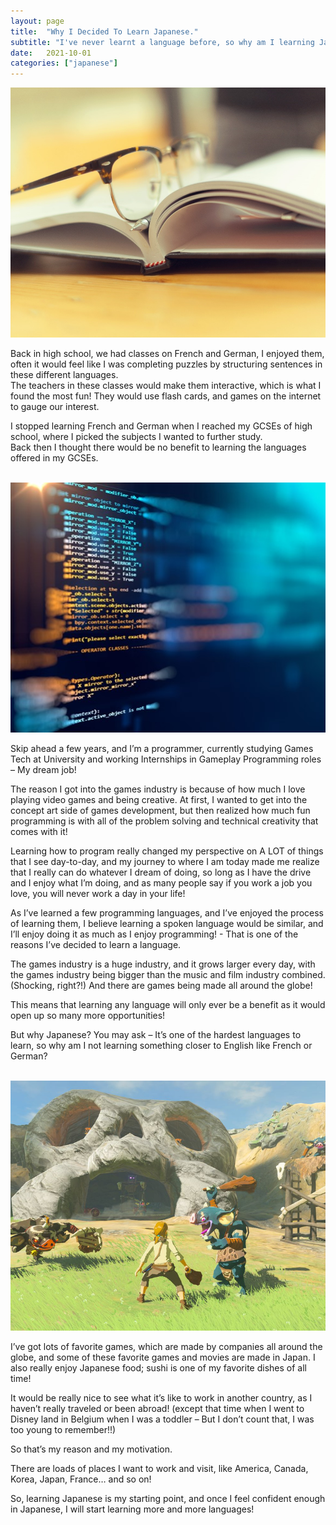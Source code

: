 ```yaml
---
layout: page
title:  "Why I Decided To Learn Japanese."
subtitle: "I've never learnt a language before, so why am I learning Japanese?"
date:   2021-10-01
categories: ["japanese"]
---
```


<img src="/assets/img/posts/why-i-decided-to-learn-japanese/bookandglasses.jpg" style="object-fit: cover; height: 400px; width: 100%; object-position: 50% 50%">
<p>Back in high school, we had classes on French and German, I enjoyed them, often it would feel like I was completing puzzles by structuring sentences in these different languages. <br />The teachers in these classes would make them interactive, which is what I found the most fun! They would use flash cards, and games on the internet to gauge our interest.</p>
<p>I stopped learning French and German when I reached my GCSEs of high school, where I picked the subjects I wanted to further study. <br />Back then I thought there would be no benefit to learning the languages offered in my GCSEs.</p>
<br />
<img src="/assets/img/posts/why-i-decided-to-learn-japanese/programming.jpg" style="object-fit: cover; height: 400px; width: 100%; object-position: 50% 50%">
<p>Skip ahead a few years, and I&rsquo;m a programmer, currently studying Games Tech at University and working Internships in Gameplay Programming roles &ndash; My dream job!</p>
<p>The reason I got into the games industry is because of how much I love playing video games and being creative. At first, I wanted to get into the concept art side of games development, but then realized how much fun programming is with all of the problem solving and technical creativity that comes with it!</p>
<p>Learning how to program really changed my perspective on A LOT of things that I see day-to-day, and my journey to where I am today made me realize that I really can do whatever I dream of doing, so long as I have the drive and I enjoy what I&rsquo;m doing, and as many people say if you work a job you love, you will never work a day in your life!</p>
<p>As I&rsquo;ve learned a few programming languages, and I&rsquo;ve enjoyed the process of learning them, I believe learning a spoken language would be similar, and I&rsquo;ll enjoy doing it as much as I enjoy programming! - That is one of the reasons I&rsquo;ve decided to learn a language.</p>
<p>The games industry is a huge industry, and it grows larger every day, with the games industry being bigger than the music and film industry combined. (Shocking, right?!) And there are games being made all around the globe!</p>
<p>This means that learning any language will only ever be a benefit as it would open up so many more opportunities!</p>
<p>But why Japanese? You may ask &ndash; It&rsquo;s one of the hardest languages to learn, so why am I not learning something closer to English like French or German?</p>
<br />
<img src="/assets/img/posts/why-i-decided-to-learn-japanese/botw.jpg" style="object-fit: cover; height: 400px; width: 100%; object-position: 50% 50%">
<p>I&rsquo;ve got lots of favorite games, which are made by companies all around the globe, and some of these favorite games and movies are made in Japan. I also really enjoy Japanese food; sushi is one of my favorite dishes of all time!</p>
<p>It would be really nice to see what it&rsquo;s like to work in another country, as I haven&rsquo;t really traveled or been abroad! (except that time when I went to Disney land in Belgium when I was a toddler &ndash; But I don&rsquo;t count that, I was too young to remember!!)</p>
<p>So that&rsquo;s my reason and my motivation.</p>
<p>There are loads of places I want to work and visit, like America, Canada, Korea, Japan, France&hellip; and so on!</p>
<p>So, learning Japanese is my starting point, and once I feel confident enough in Japanese, I will start learning more and more languages!</p>
